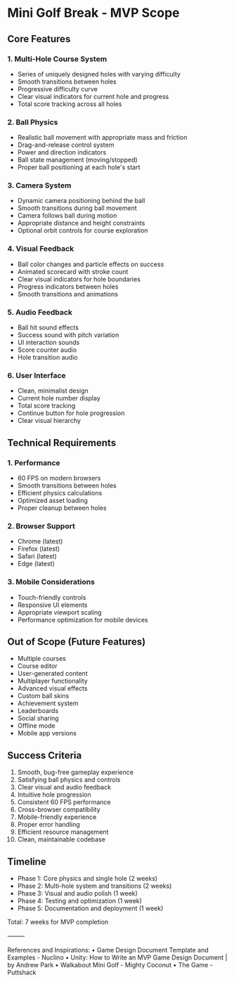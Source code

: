 # Mini Golf Break - MVP Scope

## Core Features

### 1. Multi-Hole Course System
- Series of uniquely designed holes with varying difficulty
- Smooth transitions between holes
- Progressive difficulty curve
- Clear visual indicators for current hole and progress
- Total score tracking across all holes

### 2. Ball Physics
- Realistic ball movement with appropriate mass and friction
- Drag-and-release control system
- Power and direction indicators
- Ball state management (moving/stopped)
- Proper ball positioning at each hole's start

### 3. Camera System
- Dynamic camera positioning behind the ball
- Smooth transitions during ball movement
- Camera follows ball during motion
- Appropriate distance and height constraints
- Optional orbit controls for course exploration

### 4. Visual Feedback
- Ball color changes and particle effects on success
- Animated scorecard with stroke count
- Clear visual indicators for hole boundaries
- Progress indicators between holes
- Smooth transitions and animations

### 5. Audio Feedback
- Ball hit sound effects
- Success sound with pitch variation
- UI interaction sounds
- Score counter audio
- Hole transition audio

### 6. User Interface
- Clean, minimalist design
- Current hole number display
- Total score tracking
- Continue button for hole progression
- Clear visual hierarchy

## Technical Requirements

### 1. Performance
- 60 FPS on modern browsers
- Smooth transitions between holes
- Efficient physics calculations
- Optimized asset loading
- Proper cleanup between holes

### 2. Browser Support
- Chrome (latest)
- Firefox (latest)
- Safari (latest)
- Edge (latest)

### 3. Mobile Considerations
- Touch-friendly controls
- Responsive UI elements
- Appropriate viewport scaling
- Performance optimization for mobile devices

## Out of Scope (Future Features)
- Multiple courses
- Course editor
- User-generated content
- Multiplayer functionality
- Advanced visual effects
- Custom ball skins
- Achievement system
- Leaderboards
- Social sharing
- Offline mode
- Mobile app versions

## Success Criteria
1. Smooth, bug-free gameplay experience
2. Satisfying ball physics and controls
3. Clear visual and audio feedback
4. Intuitive hole progression
5. Consistent 60 FPS performance
6. Cross-browser compatibility
7. Mobile-friendly experience
8. Proper error handling
9. Efficient resource management
10. Clean, maintainable codebase

## Timeline
- Phase 1: Core physics and single hole (2 weeks)
- Phase 2: Multi-hole system and transitions (2 weeks)
- Phase 3: Visual and audio polish (1 week)
- Phase 4: Testing and optimization (1 week)
- Phase 5: Documentation and deployment (1 week)

Total: 7 weeks for MVP completion

⸻

References and Inspirations:
	•	Game Design Document Template and Examples - Nuclino
	•	Unity: How to Write an MVP Game Design Document | by Andrew Park
	•	Walkabout Mini Golf - Mighty Coconut
	•	The Game - Puttshack
